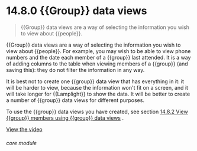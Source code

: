 # 14.8.0    {{Group}} data views

> {{Group}} data views are a way of selecting the information you wish to view about {{people}}. 

{{Group}} data views are a way of selecting the information you wish to view about {{people}}. For example, you may wish to be able to view phone numbers and the date each member of a {{group}} last attended. It is a way of adding columns to the table when viewing members of a {{group}} (and saving this): they do not filter the information in any way.

It is best not to create one {{group}} data view that has everything in it: it will be harder to view, because the information won't fit on a screen, and it will take longer for {{Lamplight}} to show the data. It will be better to create a number of {{group}} data views for different purposes.

To use the {{group}} data views you have created, see section [14.8.2  View {{group}} members using {{group}} data views](/help/index/v/{{version}}/p/14.8.2) . 

[View the video](/help/video/id/21)
###### core module

